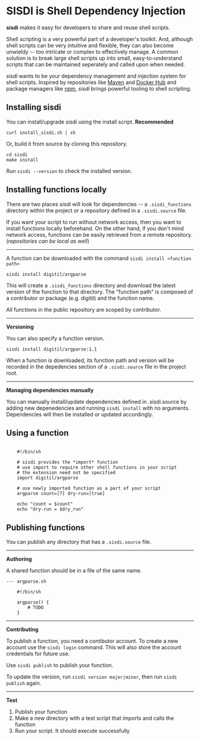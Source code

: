 # SISDI is Shell Dependency Injection

**sisdi** makes it easy for developers to share and reuse shell scripts.

Shell scripting is a very powerful part of a developer's toolkit.
And, although shell scripts can be very intuitive and flexible, they can also become unwieldy -- too intricate or complex to effectively manage.
A common solution is to break large shell scripts up into small, easy-to-understand scripts that can be maintained seperately and called upon when needed. 

_sisdi_ wants to be your dependency management and injection system for shell scripts. Inspired by repositories like [Maven][] and [Docker Hub][] and package managers like [npm][], _sisdi_ brings powerful tooling to shell scripting.


## Installing sisdi

You can install/upgrade sisdi using the install script. **Recommended**

    curl install_sisdi.sh | sh 

Or, build it from source by cloning this repository.

    cd sisdi
    make install

Run `sisdi --version` to check the installed version.


## Installing functions locally

There are two places _sisdi_ will look for dependencies -- a `.sisdi_functions` directory within the project or a repository defined in a `.sisdi.source` file.

If you want your script to run without network access, then you want to install functions locally beforehand. 
On the other hand, if you don't mind network access, functions can be easily retrieved from a remote repository. (_repositories can be local as well_)

- - -

A function can be downloaded with the command `sisdi install <function path>`

    sisdi install digitil/argparse

This will create a `.sisdi_functions` directory and download the latest version of the function to that directory.
The "function path" is composed of a contributor or package (e.g. digitil) and the function name. 

All functions in the public repository are scoped by contributor.

- - - 

**Versioning**

You can also specify a function version.

    sisdi install digitil/argparse:1.1

When a function is downloaded, its function path and version will be recorded in the depedencies section of a `.sisdi.source` file in the project root.

- - -

**Managing dependencies manually**

You can manually install/update dependencies defined in .sisdi.source by adding new depenedencies and running `sisdi install` with no arguments.
Dependencies will then be installed or updated accordingly.


## Using a function

```shell

    #!/bin/sh

    # sisdi provides the *import* function
    # use import to require other shell functions in your script
    # the extension need not be specified
    import digitil/argparse

    # use newly imported function as a part of your script
    argparse count=[7] dry-run=[true]

    echo "count = $count"
    echo "dry-run = $dry_run"
```


## Publishing functions

You can publish any directory that has a `.sisdi.source` file.

- - - 

**Authoring**

A shared function should be in a file of the same name. 

```shell
--- argparse.sh

    #!/bin/sh 

    argparse() {
        # TODO
    }
```

- - - 

**Contributing**

To publish a function, you need a contibutor account. 
To create a new account use the `sisdi login` command.
This will also store the account credentials for future use.

Use `sisdi publish` to publish your function. 

To update the version, run `sisdi version major|minor`, then run `sisdi publish` again.

- - -

**Test**

1. Publish your function 
2. Make a new directory with a test script that imports and calls the function
3. Run your script. It should execute successfully



[maven]: https://maven.apache.org/
[npm]: https://www.npmjs.com/
[docker hub]: https://hub.docker.com/